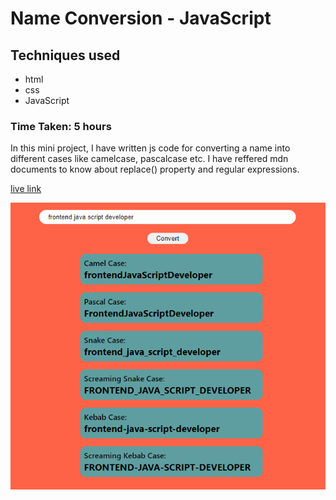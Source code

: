 # Name Conversion - JavaScript

## Techniques used
- html
- css
- JavaScript

### Time Taken: 5 hours

In this mini project, I have written js code for converting a name into different cases like camelcase, pascalcase etc. I have reffered mdn documents to know about replace() property and regular expressions.

[live link](https://nameconversion-js.netlify.app/)

![screen shot](./Image/screen-shot.png)